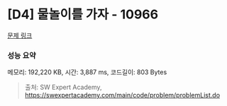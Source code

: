 # [D4] 물놀이를 가자 - 10966 

[문제 링크](https://swexpertacademy.com/main/code/problem/problemDetail.do?contestProbId=AXWXMZta-PsDFAST) 

### 성능 요약

메모리: 192,220 KB, 시간: 3,887 ms, 코드길이: 803 Bytes



> 출처: SW Expert Academy, https://swexpertacademy.com/main/code/problem/problemList.do